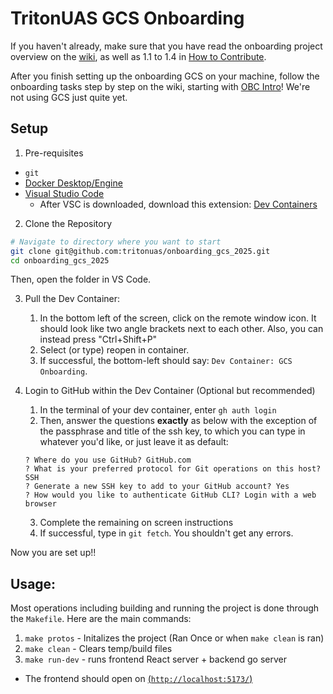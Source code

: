 # TritonUAS GCS Onboarding

If you haven't already, make sure that you have read the onboarding project overview on the [wiki](https://tritonuas.com/wiki/software/onboarding/project/project_overview/), as well as 1.1 to 1.4 in [How to Contribute](https://tritonuas.com/wiki/software/how_to_contribute/).

After you finish setting up the onboarding GCS on your machine, follow the onboarding tasks step by step on the wiki, starting with [OBC Intro](https://tritonuas.com/wiki/software/onboarding/project/tasks/1_obc_intro/)! We're not using GCS just quite yet.

## Setup

1. Pre-requisites

-   `git`
-   [Docker Desktop/Engine](https://docs.docker.com/get-started/get-docker/)
-   [Visual Studio Code](https://code.visualstudio.com/download)
    -   After VSC is downloaded, download this extension: [Dev Containers](https://marketplace.visualstudio.com/items?itemName=ms-vscode-remote.remote-containers)

2. Clone the Repository

```bash
# Navigate to directory where you want to start
git clone git@github.com:tritonuas/onboarding_gcs_2025.git
cd onboarding_gcs_2025
```

Then, open the folder in VS Code.

3. Pull the Dev Container:

    1. In the bottom left of the screen, click on the remote window icon. It should look like two angle brackets next to each other. Also, you can instead press "Ctrl+Shift+P"
    2. Select (or type) reopen in container.
    3. If successful, the bottom-left should say: `Dev Container: GCS Onboarding`.

4. Login to GitHub within the Dev Container (Optional but recommended)

    1. In the terminal of your dev container, enter `gh auth login`
    2. Then, answer the questions **exactly** as below with the exception of the passphrase and title of the ssh key, to which you can type in whatever you'd like, or just leave it as default:
    ```
    ? Where do you use GitHub? GitHub.com
    ? What is your preferred protocol for Git operations on this host? SSH
    ? Generate a new SSH key to add to your GitHub account? Yes
    ? How would you like to authenticate GitHub CLI? Login with a web browser
    ```
    3. Complete the remaining on screen instructions
    4. If successful, type in `git fetch`. You shouldn't get any errors.

Now you are set up!!

## Usage:

Most operations including building and running the project is done through the `Makefile`. Here are the main commands:

1. `make protos` - Initalizes the project (Ran Once or when `make clean` is ran)
2. `make clean` - Clears temp/build files
3. `make run-dev` - runs frontend React server + backend go server

-   The frontend should open on [(`http://localhost:5173/`)](http://localhost:5173/)
